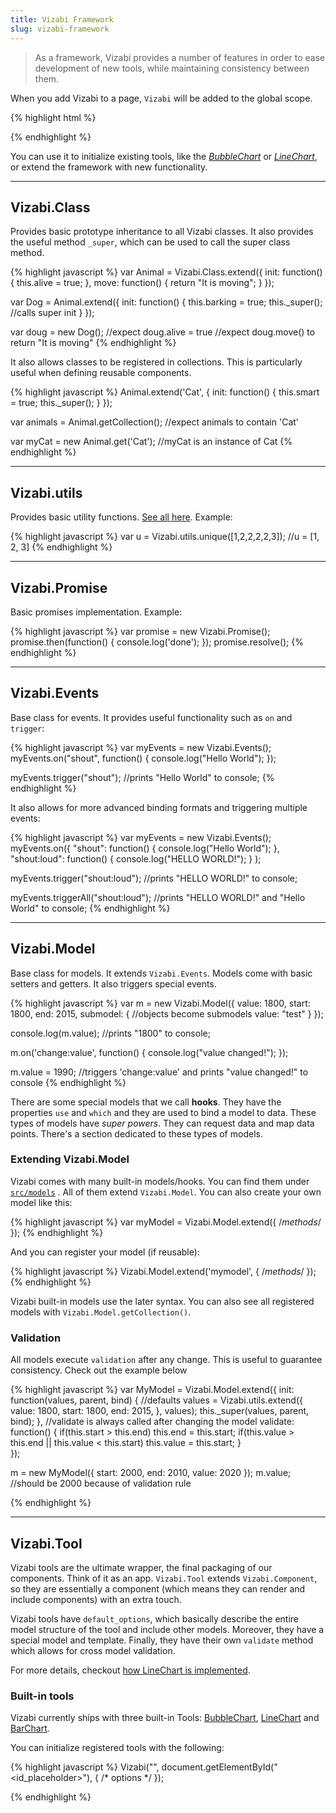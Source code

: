 ```yaml
---
title: Vizabi Framework
slug: vizabi-framework
---
```


>As a framework, Vizabi provides a number of features in order to ease development of new tools, while maintaining consistency between them.

When you add Vizabi to a page, `Vizabi` will be added to the global scope.

{% highlight html %}
<script type="text/javascript" src="path/to/vizabi.js"></script>
<script type="text/javascript">
	console.log(Vizabi);
</script>
{% endhighlight %}

You can use it to initialize existing tools, like the *[BubbleChart](#bubble-chart)* or *[LineChart](#line-chart)*, or extend the framework with new functionality.

---

## Vizabi.Class

Provides basic prototype inheritance to all Vizabi classes. It also provides the useful method `_super`, which can be used to call the super class method.

{% highlight javascript %}
var Animal = Vizabi.Class.extend({
    init: function() {
        this.alive = true;
    },
    move: function() {
        return "It is moving";
    }
});

var Dog = Animal.extend({
    init: function() {
        this.barking = true;
        this._super(); //calls super init
    }
});

var doug = new Dog();
//expect doug.alive = true
//expect doug.move() to return "It is moving"
{% endhighlight %}

It also allows classes to be registered in collections. This is particularly useful when defining reusable components.

{% highlight javascript %}
Animal.extend('Cat', {
    init: function() {
        this.smart = true;
        this._super();
    }
});

var animals = Animal.getCollection();
//expect animals to contain 'Cat'

var myCat = new Animal.get('Cat');
//myCat is an instance of Cat
{% endhighlight %}

---

## Vizabi.utils

Provides basic utility functions. [See all here](https://github.com/Gapminder/vizabi/blob/develop/src/base/utils.js). Example:

{% highlight javascript %}
var u = Vizabi.utils.unique([1,2,2,2,2,3]);
//u = [1, 2, 3]
{% endhighlight %}

---

## Vizabi.Promise

Basic promises implementation. Example:

{% highlight javascript %}
var promise = new Vizabi.Promise();
promise.then(function() {
	console.log('done');
});
promise.resolve();
{% endhighlight %}

---

## Vizabi.Events

Base class for events. It provides useful functionality such as `on` and `trigger`:

{% highlight javascript %}
var myEvents = new Vizabi.Events();
myEvents.on("shout", function() {
	console.log("Hello World");
});

myEvents.trigger("shout");
//prints "Hello World" to console;
{% endhighlight %}

It also allows for more advanced binding formats and triggering multiple events:

{% highlight javascript %}
var myEvents = new Vizabi.Events();
myEvents.on({
	"shout": function() {
		console.log("Hello World");
	},
	"shout:loud": function() {
		console.log("HELLO WORLD!");
	}
);

myEvents.trigger("shout:loud");
//prints "HELLO WORLD!" to console;

myEvents.triggerAll("shout:loud");
//prints "HELLO WORLD!" and "Hello World" to console;
{% endhighlight %}

---

## Vizabi.Model

Base class for models. It extends `Vizabi.Events`. Models come with basic setters and getters. It also triggers special events.

{% highlight javascript %}
var m = new Vizabi.Model({
	value: 1800,
    start: 1800,
    end: 2015,
    submodel: {	//objects become submodels
        value: "test"
    }
});

console.log(m.value); //prints "1800" to console;

m.on('change:value', function() {
	console.log("value changed!");
});

m.value = 1990;
//triggers 'change:value' and prints "value changed!" to console
{% endhighlight %}

There are some special models that we call **hooks**. They have the properties `use` and `which` and they are used to bind a model to data. These types of models have *super powers*. They can request data and map data points. There's a section dedicated to these types of models.

### Extending Vizabi.Model

Vizabi comes with many built-in models/hooks. You can find them under [`src/models`](https://github.com/Gapminder/vizabi/tree/develop/src/models) . All of them extend `Vizabi.Model`. You can also create your own model like this:

{% highlight javascript %}
var myModel = Vizabi.Model.extend({ /*methods*/ });
{% endhighlight %}

And you can register your model (if reusable):

{% highlight javascript %}
Vizabi.Model.extend('mymodel', { /*methods*/ });
{% endhighlight %}

Vizabi built-in models use the later syntax. You can also see all registered models with `Vizabi.Model.getCollection()`.

### Validation

All models execute `validation` after any change. This is useful to guarantee consistency. Check out the example below

{% highlight javascript %}
var MyModel = Vizabi.Model.extend({
	init: function(values, parent, bind) {
		//defaults
		values = Vizabi.utils.extend({
            value: 1800, start: 1800, end: 2015,
        }, values);
        this._super(values, parent, bind);
	},
	//validate is always called after changing the model
	validate: function() {
		if(this.start > this.end) this.end = this.start;
		if(this.value > this.end || this.value < this.start)
			this.value = this.start;
	}	
});

m = new MyModel({ start: 2000, end: 2010, value: 2020 });
m.value; //should be 2000 because of validation rule

{% endhighlight %}

---

## Vizabi.Tool

Vizabi tools are the ultimate wrapper, the final packaging of our components. Think of it as an app. `Vizabi.Tool` extends `Vizabi.Component`, so they are essentially a component (which means they can render and include components) with an extra touch.

Vizabi tools have `default_options`, which basically describe the entire model structure of the tool and include other models. Moreover, they have a special model and template. Finally, they have their own `validate` method which allows for cross model validation.

For more details, checkout [how LineChart is implemented](https://github.com/Gapminder/vizabi/blob/develop/src/tools/linechart/linechart-tool.js#L19).

### Built-in tools

Vizabi currently ships with three built-in Tools: [BubbleChart](#bubble-chart), [LineChart](#line-chart) and [BarChart](#bar-chart). 

You can initialize registered tools with the following:

{% highlight javascript %}
Vizabi("<ToolName>", document.getElementById("<id_placeholder>"), {
	/* options */
});

{% endhighlight %}


<script defer>
	function openComponentModelExample() {
		viewOnCodepen("Component-Model", "var TimeModel=Vizabi.Model.extend('mytime',{init:function(values,parent,bind){this._type='time';values=Vizabi.utils.extend({value:1800,start:1800,end:2015},values);this._super(values,parent,bind)}});var YearDisplay=Vizabi.Component.extend({init:function(config,parent){this.name='year-display';this.template='<h2><%= time %></h2>';this.model=new TimeModel();this.template_data={time:this.model.value};this._super(config,parent);var _this=this;this.model.on({'change':function(){_this.update()}})},update:function(evt){this.element.innerHTML=this.model.value}});var component=new YearDisplay({placeholder:document.getElementById('placeholder')});component.render();component.model.value=2012;");
	}
</script>